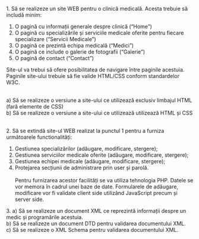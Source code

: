 <p>1. Să se realizeze un site WEB pentru o clinică medicală. Acesta trebuie să includă minim:
<ol>
   <li>O pagină cu informații generale despre clinică (“Home”)</li>
   <li>O pagină cu specializările și serviciile medicale oferite pentru fiecare specializare (“Servicii Medicale”)</li>
   <li>O pagină ce prezintă echipa medicală (“Medici”)</li>
   <li>O pagină ce include o galerie de fotografii (“Galerie”)</li>
   <li>O pagină de contact (“Contact”)</li>
</ol>
   Site-ul va trebui să ofere posibilitatea de navigare între paginile acestuia. Paginile site-ului trebuie să fie
   valide HTML/CSS conform standardelor W3C.
</p><br>
   a) Să se realizeze o versiune a site-ului ce utilizează exclusiv limbajul HTML (fară elemente de CSS)<br>
   b) Să se realizeze o versiune a site-ului ce utilizează utilizează HTML și CSS
<p><br>
2. Să se extindă site-ul WEB realizat la punctul 1 pentru a furniza următoarele functionalități:
<ol>
   <li>Gestiunea specializărilor (adăugare, modificare, stergere);</li>
   <li>Gestiunea serviciilor medicale oferite (adăugare, modificare, stergere);</li>
   <li>Gestiunea echipei medicale (adăugare, modificare, stergere);</li>
   <li>Protejarea secțiunii de administrare prin user și parolă.</li><br>
   Pentru furnizarea acestor facilități se va utiliza tehnologia PHP. Datele se vor memora în cadrul unei
   baze de date. Formularele de adăugare, modificare vor fi validate client side utilizând JavaScript precum și
   server side.
   </ol>
</p>
<p>
3. a) Să se realizeze un document XML ce reprezintă informații despre un medic și programările acestuia.<br>
   b) Să se realizeze un document DTD pentru validarea documentului XML.<br>
   c) Să se realizeze o XML Schema pentru validarea documentului XML.<br>
</p>
